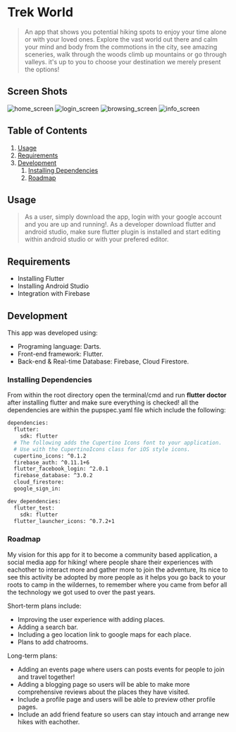 # Trek World

> An app that shows you potential hiking spots to enjoy your time alone or with your loved ones. Explore
> the vast world out there and calm your mind and body from the commotions in the city, see amazing sceneries, walk through the woods
> climb up mountains or go through valleys. it's up to you to choose your destination we merely present the options!

## Screen Shots

![home_screen](https://i.ibb.co/ZJ0HXW7/home-screen.png)
![login_screen](https://i.ibb.co/WFQPptH/login-screen.png)
![browsing_screen](https://i.ibb.co/pPxzGzQ/browsing-screen.png)
![info_screen](https://i.ibb.co/1ZsgjQM/info-screnn.png)

## Table of Contents

1. [Usage](#Usage)
1. [Requirements](#requirements)
1. [Development](#development)
   1. [Installing Dependencies](#installing-dependencies)
   1. [Roadmap](#roadmap)

## Usage

> As a user, simply download the app, login with your google account and you are up and running!.
> As a developer download flutter and android studio, make sure flutter plugin is installed and start editing within android studio or with your prefered editor.

## Requirements

- Installing Flutter
- Installing Android Studio
- Integration with Firebase

## Development

This app was developed using:

- Programing language: Darts.
- Front-end framework: Flutter.
- Back-end & Real-time Database: Firebase, Cloud Firestore.

### Installing Dependencies

From within the root directory open the terminal/cmd and run **flutter doctor** after installing flutter and make sure everything is checked!
all the dependencies are within the pupspec.yaml file which include the following:

```sh
dependencies:
  flutter:
    sdk: flutter
  # The following adds the Cupertino Icons font to your application.
  # Use with the CupertinoIcons class for iOS style icons.
  cupertino_icons: ^0.1.2
  firebase_auth: ^0.11.1+6
  flutter_facebook_login: ^2.0.1
  firebase_database: ^3.0.2
  cloud_firestore:
  google_sign_in:

dev_dependencies:
  flutter_test:
    sdk: flutter
  flutter_launcher_icons: ^0.7.2+1
```

### Roadmap

My vision for this app for it to become a community based application, a social media app for hiking! where people share their experiences with eachother to interact more and gather more to join the adventure, Its nice to see this activity be adopted by more people as it helps you go back to your roots to camp in the wildernes, to remember where you came from befor all the technology we got used to over the past years.

Short-term plans include:

- Improving the user experience with adding places.
- Adding a search bar.
- Including a geo location link to google maps for each place.
- Plans to add chatrooms.

Long-term plans:

- Adding an events page where users can posts events for people to join and travel together!
- Adding a blogging page so users will be able to make more comprehensive reviews about the places they have visited.
- Include a profile page and users will be able to preview other profile pages.
- Include an add friend feature so users can stay intouch and arrange new hikes with eachother.
